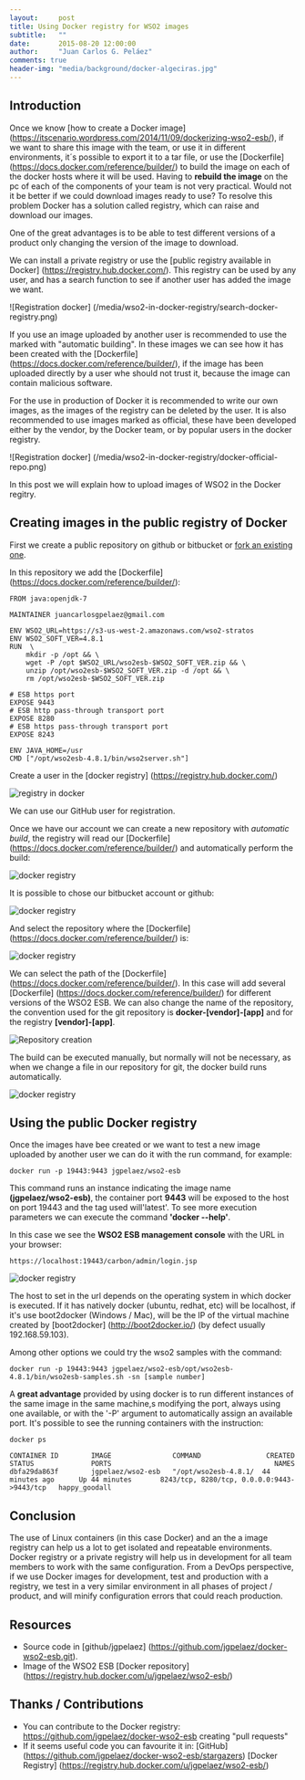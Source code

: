 ```yaml
---
layout:     post
title: Using Docker registry for WSO2 images
subtitle:   ""
date:       2015-08-20 12:00:00
author:     "Juan Carlos G. Peláez"
comments: true
header-img: "media/background/docker-algeciras.jpg"
---
```


## Introduction

Once we know [how to create a Docker image] (https://itscenario.wordpress.com/2014/11/09/dockerizing-wso2-esb/), if we want to share this image with the team, or use it in different environments, it´s possible to export it to a tar file, or use the [Dockerfile] (https://docs.docker.com/reference/builder/) to build the image on each of the docker hosts where it will be used.
Having to **rebuild the image** on the pc of each of the components of your team is not very practical. Would not it be better if we could download images ready to use? To resolve this problem Docker has a solution called registry, which can raise and download our images.

One of the great advantages is to be able to test different versions of a product only changing the version of the image to download.

We can install a private registry or use the [public registry available in Docker] (https://registry.hub.docker.com/). This registry can be used by any user, and has a search function to see if another user has added the image we want.

![Registration docker] (/media/wso2-in-docker-registry/search-docker-registry.png)

If you use an image uploaded by another user is recommended to use the marked with "automatic building". In these images we can see how it has been created with the [Dockerfile] (https://docs.docker.com/reference/builder/), if the image has been uploaded directly by a user whe should not trust it, because the image can contain malicious software.

For the use in production of Docker it is recommended to write our own images, as the images of the registry can be deleted by the user. It is also recommended to use images marked as official, these have been developed either by the vendor, by the Docker team, or by popular users in the docker registry.

![Registration docker] (/media/wso2-in-docker-registry/docker-official-repo.png)

In this post we will explain how to upload images of WSO2 in the Docker regitry.

## Creating images in the public registry of Docker

First we create a public repository on github or bitbucket or [fork an existing one](https://github.com/jgpelaez/docker-wso2-esb.git).

In this repository we add the [Dockerfile] (https://docs.docker.com/reference/builder/):

```docker
FROM java:openjdk-7

MAINTAINER juancarlosgpelaez@gmail.com

ENV WSO2_URL=https://s3-us-west-2.amazonaws.com/wso2-stratos
ENV WSO2_SOFT_VER=4.8.1
RUN  \
	mkdir -p /opt && \
	wget -P /opt $WSO2_URL/wso2esb-$WSO2_SOFT_VER.zip && \
    unzip /opt/wso2esb-$WSO2_SOFT_VER.zip -d /opt && \
    rm /opt/wso2esb-$WSO2_SOFT_VER.zip

# ESB https port
EXPOSE 9443
# ESB http pass-through transport port
EXPOSE 8280
# ESB https pass-through transport port
EXPOSE 8243

ENV JAVA_HOME=/usr
CMD ["/opt/wso2esb-4.8.1/bin/wso2server.sh"]
```

Create a user in the [docker registry] (https://registry.hub.docker.com/)

![registry in docker](/media/wso2-in-docker-registry/docker-registry-signup.png)

We can use our GitHub user for registration.

Once we have our account we can create a new repository with *automatic build*, the registry will read our [Dockerfile]  (https://docs.docker.com/reference/builder/) and automatically perform the build:

![docker registry](/media/wso2-in-docker-registry/docker-registry-repositories.png)

It is possible to chose our bitbucket account or github:

![docker registry](/media/wso2-in-docker-registry/docker-registry-git-source.png)

And select the repository where the [Dockerfile] (https://docs.docker.com/reference/builder/) is:

![docker registry](/media/wso2-in-docker-registry/docker-registry-git-source-repository.png)

We can select the path of the [Dockerfile] (https://docs.docker.com/reference/builder/). In this case will add several  [Dockerfile] (https://docs.docker.com/reference/builder/) for different versions of the WSO2 ESB.
We can also change the name of the repository, the convention used for the git repository is **docker-[vendor]-[app]** and for the registry **[vendor]-[app]**.

![Repository creation](/media/wso2-in-docker-registry/docker-registry-repository-creation.png)

The build can be executed manually, but normally will not be necessary, as when we change a file in our repository for git, the docker build runs automatically.

![docker registry](/media/wso2-in-docker-registry/docker-registry-repository-build-details.png)

##  Using the public Docker registry

Once the images have bee created or we want to test a new image uploaded by another user we can do it with the run command, for example:

```
docker run -p 19443:9443 jgpelaez/wso2-esb
```
This command runs an instance indicating the image name **(jgpelaez/wso2-esb)**, the container port **9443** will be exposed to the host on port 19443 and the tag used will'latest'. To see more execution parameters we can execute the command **'docker --help'**.

In this case we see the **WSO2 ESB management console** with the URL in your browser:

```
https://localhost:19443/carbon/admin/login.jsp
```

![docker registry](/media/wso2-in-docker-registry/docker-wso2-esb-admin.png)

The host to set in the url depends on the operating system in which docker is executed. If it has natively docker (ubuntu, redhat, etc) will be localhost, if it's use boot2docker (Windows / Mac), will be the IP of the virtual machine created by [boot2docker] (http://boot2docker.io/) (by defect usually 192.168.59.103).

Among other options we could try the wso2 samples with the command:

```
docker run -p 19443:9443 jgpelaez/wso2-esb/opt/wso2esb-4.8.1/bin/wso2esb-samples.sh -sn [sample number]
```

A **great advantage** provided by using docker is to run different instances of the same image in the same machine,s modifying the port, always using one available, or with the '-P' argument to automatically assign an available port. It's possible to see the running containers with  the instruction:

```
docker ps
```

```
CONTAINER ID        IMAGE               COMMAND                CREATED             STATUS              PORTS                                        NAMES
dbfa29da863f        jgpelaez/wso2-esb   "/opt/wso2esb-4.8.1/  44 minutes ago      Up 44 minutes       8243/tcp, 8280/tcp, 0.0.0.0:9443->9443/tcp   happy_goodall      
```	

## Conclusion

The use of Linux containers (in this case Docker) and an the a image registry can help us a lot to get isolated and repeatable environments.
Docker registry or a private registry will help us in development for all team members to work with the same configuration.
From a DevOps perspective, if we use Docker images for development, test and production with a registry, we test in a very similar environment in all phases of project / product, and will minify configuration errors that could reach production.

## Resources

- Source code in [github/jgpelaez] (https://github.com/jgpelaez/docker-wso2-esb.git).
- Image of the WSO2 ESB [Docker repository] (https://registry.hub.docker.com/u/jgpelaez/wso2-esb/) 

## Thanks / Contributions

- You can contribute to the Docker registry: https://github.com/jgpelaez/docker-wso2-esb creating "pull requests"
-  If it seems useful code you can favourite it in:
  [GitHub] (https://github.com/jgpelaez/docker-wso2-esb/stargazers)
  [Docker Registry] (https://registry.hub.docker.com/u/jgpelaez/wso2-esb/)
